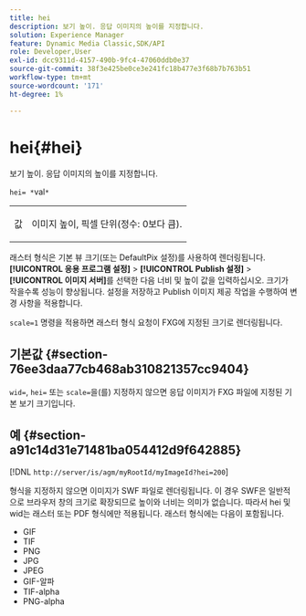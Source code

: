 ```yaml
---
title: hei
description: 보기 높이. 응답 이미지의 높이를 지정합니다.
solution: Experience Manager
feature: Dynamic Media Classic,SDK/API
role: Developer,User
exl-id: dcc9311d-4157-490b-9fc4-47060ddb0e37
source-git-commit: 38f3e425be0ce3e241fc18b477e3f68b7b763b51
workflow-type: tm+mt
source-wordcount: '171'
ht-degree: 1%

---
```


# hei{#hei}

보기 높이. 응답 이미지의 높이를 지정합니다.

`hei= *`val`*`

<table id="simpletable_627E67D201744588815325F3C55F76A5"> 
 <tr class="strow"> 
  <td class="stentry"> <p><span class="codeph"> <span class="varname"> 값</span></span> </p> </td> 
  <td class="stentry"> <p>이미지 높이, 픽셀 단위(정수: 0보다 큼). </p></td> 
 </tr> 
</table>

래스터 형식은 기본 뷰 크기(또는 DefaultPix 설정)를 사용하여 렌더링됩니다. **[!UICONTROL 응용 프로그램 설정]** > **[!UICONTROL Publish 설정]** > **[!UICONTROL 이미지 서버]**&#x200B;를 선택한 다음 너비 및 높이 값을 입력하십시오. 크기가 작을수록 성능이 향상됩니다. 설정을 저장하고 Publish 이미지 제공 작업을 수행하여 변경 사항을 적용합니다.

`scale=1` 명령을 적용하면 래스터 형식 요청이 FXG에 지정된 크기로 렌더링됩니다.

## 기본값 {#section-76ee3daa77cb468ab310821357cc9404}

`wid=`, `hei=` 또는 `scale=`을(를) 지정하지 않으면 응답 이미지가 FXG 파일에 지정된 기본 보기 크기입니다.

## 예 {#section-a91c14d31e71481ba054412d9f642885}

[!DNL `http://server/is/agm/myRootId/myImageId?hei=200`]

형식을 지정하지 않으면 이미지가 SWF 파일로 렌더링됩니다. 이 경우 SWF은 일반적으로 브라우저 창의 크기로 확장되므로 높이와 너비는 의미가 없습니다. 따라서 hei 및 wid는 래스터 또는 PDF 형식에만 적용됩니다. 래스터 형식에는 다음이 포함됩니다.

* GIF
* TIF
* PNG
* JPG
* JPEG
* GIF-알파
* TIF-alpha
* PNG-alpha
